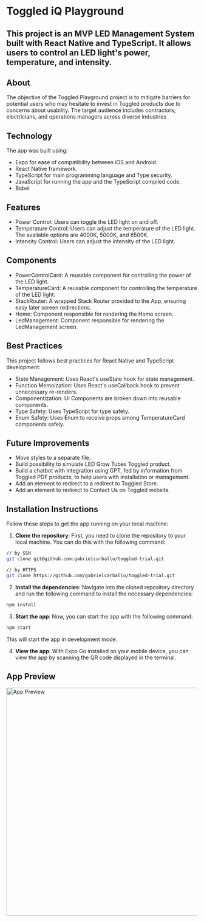# Toggled iQ Playground 

## This project is an MVP LED Management System built with React Native and TypeScript. It allows users to control an LED light's power, temperature, and intensity.

## About

The objective of the Toggled Playground project is to mitigate barriers for potential users who may hesitate to invest in Toggled products due to concerns about usability. The target audience includes contractors, electricians, and operations managers across diverse industries

## Technology
The app was built using:
- Expo for ease of compatibility between iOS and Android.
- React Native framework.
- TypeScript for main programming language and Type security.
- JavaScript for running the app and the TypeScript compiled code.
- Babel

## Features
- Power Control: Users can toggle the LED light on and off.
- Temperature Control: Users can adjust the temperature of the LED light. The available options are 4000K, 5000K, and 6500K.
- Intensity Control: Users can adjust the intensity of the LED light.

## Components
- PowerControlCard: A reusable component for controlling the power of the LED light.
- TemperatureCard: A reusable component for controlling the temperature of the LED light.
- StackRouter: A wrapped Stack Router provided to the App, ensuring easy later screen redirections.
- Home: Component responsible for rendering the Home screen.
- LedManagement: Component responsible for rendering the LedManagement screen.

## Best Practices
This project follows best practices for React Native and TypeScript development:

- State Management: Uses React's useState hook for state management.
- Function Memoization: Uses React's useCallback hook to prevent unnecessary re-renders.
- Componentization: UI Components are broken down into reusable components.
- Type Safety: Uses TypeScript for type safety.
- Enum Safety: Uses Enum to receive props among TemperatureCard components safely.

## Future Improvements
- Move styles to a separate file.
- Build possibility to simulate LED Grow Tubes Toggled product.
- Build a chatbot with integration using GPT, fed by information from Toggled PDF products, to help users with installation or management.
- Add an element to redirect to a redirect to Toggled Store.
- Add an element to redirect to Contact Us on Toggled website.

## Installation Instructions

Follow these steps to get the app running on your local machine:

1. **Clone the repository**: First, you need to clone the repository to your local machine. You can do this with the following command:

```bash
// by SSH
git clone git@github.com:gabrielcarballo/toggled-trial.git
```
```bash
// by HTTPS
git clone https://github.com/gabrielcarballo/toggled-trial.git
```
2. **Install the dependencies**: Navigate into the cloned repository directory and run the following command to install the necessary dependencies:

```bash
npm install
```

3. **Start the app**: Now, you can start the app with the following command:

```bash
npm start
```

This will start the app in development mode. 

4. **View the app**: With Expo Go installed on your mobile device, you can view the app by scanning the QR code displayed in the terminal.

## App Preview

<img src="assets/Toggled-iQ-Playground-gif.gif" alt="App Preview" height="600"/>